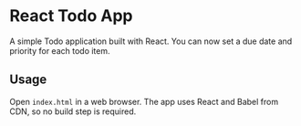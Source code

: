 # React Todo App

A simple Todo application built with React. You can now set a due date and
priority for each todo item.

## Usage

Open `index.html` in a web browser. The app uses React and Babel from CDN, so no build step is required.
